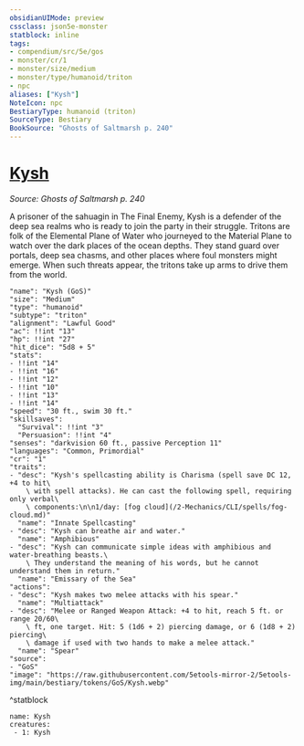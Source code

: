 ```yaml
---
obsidianUIMode: preview
cssclass: json5e-monster
statblock: inline
tags:
- compendium/src/5e/gos
- monster/cr/1
- monster/size/medium
- monster/type/humanoid/triton
- npc
aliases: ["Kysh"]
NoteIcon: npc
BestiaryType: humanoid (triton)
SourceType: Bestiary
BookSource: "Ghosts of Saltmarsh p. 240"
---
```

# [Kysh](2-Mechanics/CLI/bestiary/npc/kysh-gos.md)
*Source: Ghosts of Saltmarsh p. 240*  

A prisoner of the sahuagin in The Final Enemy, Kysh is a defender of the deep sea realms who is ready to join the party in their struggle. Tritons are folk of the Elemental Plane of Water who journeyed to the Material Plane to watch over the dark places of the ocean depths. They stand guard over portals, deep sea chasms, and other places where foul monsters might emerge. When such threats appear, the tritons take up arms to drive them from the world.

```statblock
"name": "Kysh (GoS)"
"size": "Medium"
"type": "humanoid"
"subtype": "triton"
"alignment": "Lawful Good"
"ac": !!int "13"
"hp": !!int "27"
"hit_dice": "5d8 + 5"
"stats":
- !!int "14"
- !!int "16"
- !!int "12"
- !!int "10"
- !!int "13"
- !!int "14"
"speed": "30 ft., swim 30 ft."
"skillsaves":
  "Survival": !!int "3"
  "Persuasion": !!int "4"
"senses": "darkvision 60 ft., passive Perception 11"
"languages": "Common, Primordial"
"cr": "1"
"traits":
- "desc": "Kysh's spellcasting ability is Charisma (spell save DC 12, +4 to hit\
    \ with spell attacks). He can cast the following spell, requiring only verbal\
    \ components:\n\n1/day: [fog cloud](/2-Mechanics/CLI/spells/fog-cloud.md)"
  "name": "Innate Spellcasting"
- "desc": "Kysh can breathe air and water."
  "name": "Amphibious"
- "desc": "Kysh can communicate simple ideas with amphibious and water-breathing beasts.\
    \ They understand the meaning of his words, but he cannot understand them in return."
  "name": "Emissary of the Sea"
"actions":
- "desc": "Kysh makes two melee attacks with his spear."
  "name": "Multiattack"
- "desc": "Melee or Ranged Weapon Attack: +4 to hit, reach 5 ft. or range 20/60\
    \ ft, one target. Hit: 5 (1d6 + 2) piercing damage, or 6 (1d8 + 2) piercing\
    \ damage if used with two hands to make a melee attack."
  "name": "Spear"
"source":
- "GoS"
"image": "https://raw.githubusercontent.com/5etools-mirror-2/5etools-img/main/bestiary/tokens/GoS/Kysh.webp"
```
^statblock

```encounter-table
name: Kysh
creatures:
 - 1: Kysh
```